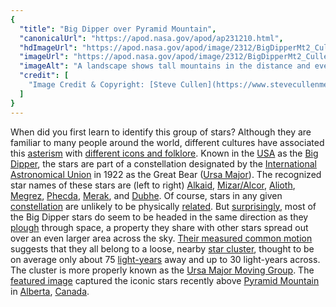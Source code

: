 ```yaml
---
{
  "title": "Big Dipper over Pyramid Mountain",
  "canonicalUrl": "https://apod.nasa.gov/apod/ap231210.html",
  "hdImageUrl": "https://apod.nasa.gov/apod/image/2312/BigDipperMt2_Cullen_1365.jpg",
  "imageUrl": "https://apod.nasa.gov/apod/image/2312/BigDipperMt2_Cullen_960.jpg",
  "imageAlt": "A landscape shows tall mountains in the distance and evergreen trees nearby. Overhead is a star filled sky, with the stars of the Big Dipper easily apparent. A rollover image labels names for the Big Dipper stars. Please see the explanation for more detailed information.",
  "credit": [
    "Image Credit & Copyright: [Steve Cullen](https://www.stevecullenmedia.com/about/)"
  ]
}
---
```


When did you first learn to identify this group of stars? Although they are familiar to many people around the world, different cultures have associated this [asterism](https://en.wikipedia.org/wiki/Asterism_(astronomy)) with [different icons and folklore](https://en.wikipedia.org/wiki/Big_Dipper#Names_and_places). Known in the [USA](https://en.wikipedia.org/wiki/United_States) as the [Big Dipper](https://apod.nasa.gov/apod/ap130421.html), the stars are part of a constellation designated by the [International Astronomical Union](https://www.iau.org/administration/about/) in 1922 as the Great Bear ([Ursa Major](https://en.wikipedia.org/wiki/Ursa_Major)). The recognized star names of these stars are (left to right) [Alkaid](https://en.wikipedia.org/wiki/Eta_Ursae_Majoris), [Mizar/Alcor](https://en.wikipedia.org/wiki/Mizar_and_Alcor), [Alioth](https://en.wikipedia.org/wiki/Epsilon_Ursae_Majoris), [Megrez](https://en.wikipedia.org/wiki/Delta_Ursae_Majoris), [Phecda](https://en.wikipedia.org/wiki/Gamma_Ursae_Majoris), [Merak](https://en.wikipedia.org/wiki/Beta_Ursae_Majoris), and [Dubhe](https://en.wikipedia.org/wiki/Alpha_Ursae_Majoris). Of course, stars in any given [constellation](https://spaceplace.nasa.gov/constellations/en/) are unlikely to be physically [related](http://www.comfychair.org/~cmbell/myth/myth.html). But [surprisingly](https://i.pinimg.com/originals/96/d5/19/96d5193fa5f6968243838aef44d4b4b7.jpg), most of the Big Dipper stars do seem to be headed in the same direction as they [plough](http://www.dibonsmith.com/uma_con.htm) through space, a property they share with other stars spread out over an even larger area across the sky. [Their measured common motion](http://www.kencroswell.com/DescendantsOfTheDipper.html) suggests that they all belong to a loose, nearby [star cluster](https://apod.nasa.gov/apod/ap051118.html), thought to be on average only about 75 [light-years](https://exoplanets.nasa.gov/faq/26/what-is-a-light-year/) away and up to 30 light-years across. The cluster is more properly known as the [Ursa Major Moving Group](http://en.wikipedia.org/wiki/Ursa_Major_moving_group). The [featured image](https://www.facebook.com/cullenmedia/photos/a.1042986535821786.1073741827.1034682046652235/1446299962157106/?type=3&theater) captured the iconic stars recently above [Pyramid Mountain](https://youtu.be/hEyJPyemodA) in [Alberta](https://en.wikipedia.org/wiki/Alberta), [Canada](https://en.wikipedia.org/wiki/Canada).
